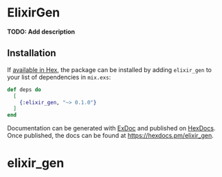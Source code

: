 # ElixirGen

**TODO: Add description**

## Installation

If [available in Hex](https://hex.pm/docs/publish), the package can be installed
by adding `elixir_gen` to your list of dependencies in `mix.exs`:

```elixir
def deps do
  [
    {:elixir_gen, "~> 0.1.0"}
  ]
end
```

Documentation can be generated with [ExDoc](https://github.com/elixir-lang/ex_doc)
and published on [HexDocs](https://hexdocs.pm). Once published, the docs can
be found at <https://hexdocs.pm/elixir_gen>.

# elixir_gen
